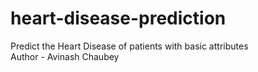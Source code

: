 # heart-disease-prediction
Predict the Heart Disease of patients with basic attributes 
<br>
Author - Avinash Chaubey
